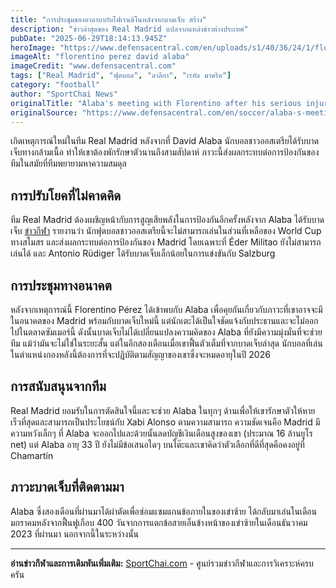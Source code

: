 ```yaml
---
title: "การประชุมของอาลาบากับโฟเรนติโนหลังจากบาดเจ็บ สร้าง"
description: "ข่าวล่าสุดของ Real Madrid แปลจากแหล่งข่าวต่างประเทศ"
pubDate: "2025-06-29T18:14:13.945Z"
heroImage: "https://www.defensacentral.com/en/uploads/s1/40/36/24/1/florentino-perez-david-alaba.jpeg"
imageAlt: "florentino perez david alaba"
imageCredit: "www.defensacentral.com"
tags: ["Real Madrid", "ฟุตบอล", "ลาลีกา", "เรอัล มาดริด"]
category: "football"
author: "SportChai News"
originalTitle: "Alaba's meeting with Florentino after his serious injury, changes his future at Madrid"
originalSource: "https://www.defensacentral.com/en/soccer/alaba-s-meeting-with-florentino-after-his-serious-injury-changes-his-future-at-madrid_308462_102.html"
---
```


เกิดเหตุการณ์ใหม่ในทีม Real Madrid หลังจากที่ David Alaba นักบอลชาวออสเตรียได้รับบาดเจ็บทางกล้ามเนื้อ ทำให้เขาต้องพักรักษาตัวนานถึงสามสัปดาห์ ภาวะนี้ส่งผลกระทบต่อการป้องกันของทีมในสมัยที่ทีมพยายามหาความสมดุล
## การปรับโยคที่ไม่คาดคิด
ทีม Real Madrid ต้องเผชิญหน้ากับการสูญเสียพลังในการป้องกันอีกครั้งหลังจาก Alaba ได้รับบาดเจ็บ [ข่าวกีฬา](https://sportchai.com/%e0%b8%82%e0%b9%88%e0%b8%b2%e0%b8%a7%e0%b8%9f%e0%b8%b8%e0%b8%95%e0%b8%9a%e0%b8%ad%e0%b8%a5/) รายงานว่า นักฟุตบอลชาวออสเตรียนี้จะไม่สามารถเล่นในส่วนที่เหลือของ World Cup ทางสโมสร และส่งผลกระทบต่อการป้องกันของ Madrid โดยเฉพาะที่ Éder Militao ยังไม่สามารถเล่นได้ และ Antonio Rüdiger ได้รับบาดเจ็บเล็กน้อยในการแข่งขันกับ Salzburg
## การประชุมทางอนาคต
หลังจากเหตุการณ์นี้ Florentino Pérez ได้เข้าพบกับ Alaba เพื่อคุยกันเกี่ยวกับภาวะที่เขาอาจจะมีในอนาคตของ Madrid พร้อมกับบาดเจ็บใหม่นี้ แต่นักเตะได้เป็นใจชัดแจ้งกับประธานและจะไม่ออกไปในตลาดซัมเมอร์นี้ ดังนั้นบาดเจ็บไม่ได้เปลี่ยนแปลงความคิดของ Alaba ที่ยังมีความมุ่งมั่นที่จะช่วยทีม แม้ว่ามันจะไม่ใช่ในระยะสั้น แต่ในอีกสองเดือนเมื่อเขาฟื้นตัวเต็มที่จากบาดเจ็บล่าสุด นักบอลที่เล่นในตำแหน่งกองหลังนี้ต้องการที่จะปฏิบัติตามสัญญาของเขาซึ่งจะหมดอายุในปี 2026
## การสนับสนุนจากทีม
Real Madrid ยอมรับในการตัดสินใจนี้และจะช่วย Alaba ในทุกๆ ด้านเพื่อให้เขารักษาตัวให้หายเร็วที่สุดและสามารถเป็นประโยชน์กับ Xabi Alonso ตามความสามารถ ความชัดเจนคือ Madrid มีความหวังเล็กๆ ที่ Alaba จะออกไปและด้วยนั้นลดบัญชีเงินเดือนสูงของเขา (ประมาณ 16 ล้านยูโร net) แต่ Alaba อายุ 33 ปี ยังไม่มีข้อเสนอใดๆ บนโต๊ะและเขาคิดว่าตัวเลือกที่ดีที่สุดคือคงอยู่ที่ Chamartín
## ภาวะบาดเจ็บที่ติดตามมา
Alaba ซึ่งสองเดือนที่ผ่านมาได้ผ่าตัดเพื่อซ่อมแซมแกนข้อภายในของเข่าซ้าย ได้กลับมาเล่นในเดือนมกราคมหลังจากฟื้นฟูเกือบ 400 วันจากการแตกข้อสายเอ็นข้างหน้าของเข่าซ้ายในเดือนธันวาคม 2023 ที่ผ่านมา นอกจากนี้ในระหว่างนั้น

---

**อ่านข่าวกีฬาและการเดิมพันเพิ่มเติม:** [SportChai.com](https://sportchai.com) - ศูนย์รวมข่าวกีฬาและการวิเคราะห์ครบครัน